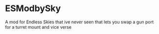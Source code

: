 # ESModbySky
A mod for Endless Skies that ive never seen that lets you swap a gun port for a turret mount and vice verse
